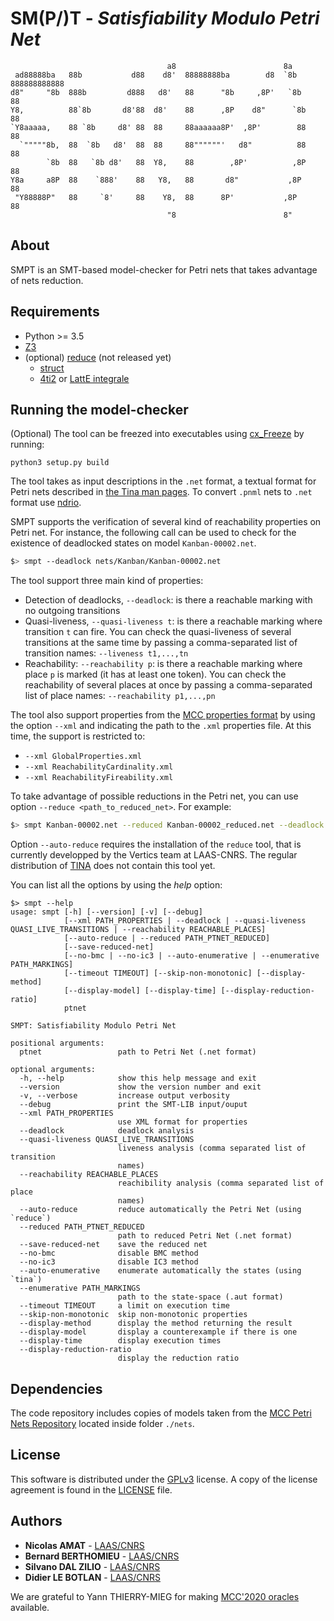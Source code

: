 # SM(P/)T - *Satisfiability Modulo Petri Net*

```
                                   a8                        8a                    
 ad88888ba   88b           d88    d8'  88888888ba        d8  `8b  888888888888     
d8"     "8b  888b         d888   d8'   88      "8b     ,8P'   `8b      88          
Y8,          88`8b       d8'88  d8'    88      ,8P    d8"      `8b     88          
`Y8aaaaa,    88 `8b     d8' 88  88     88aaaaaa8P'  ,8P'        88     88          
  `"""""8b,  88  `8b   d8'  88  88     88""""""'   d8"          88     88          
        `8b  88   `8b d8'   88  Y8,    88        ,8P'          ,8P     88          
Y8a     a8P  88    `888'    88   Y8,   88       d8"           ,8P      88          
 "Y88888P"   88     `8'     88    Y8,  88      8P'           ,8P       88          
                                   "8                        8"                                                                                                       
```

## About

SMPT is an SMT-based model-checker for Petri nets that takes advantage of nets reduction.

## Requirements

* Python >= 3.5
* [Z3](https://github.com/Z3Prover/z3)
* (optional) [reduce](http://projects.laas.fr/tina/) (not released yet)
  + [struct](http://projects.laas.fr/tina/)
  + [4ti2](https://github.com/4ti2/4ti2) or [LattE integrale](https://github.com/latte-int/latte-distro)

## Running the model-checker

(Optional) The tool can be freezed into executables using [cx_Freeze](https://cx-freeze.readthedocs.io/en/latest/) by running:
```
python3 setup.py build
```

The tool takes as input descriptions in the `.net` format, a textual format for Petri nets described in [the Tina man pages](http://projects.laas.fr/tina/manuals/formats.html). To convert `.pnml` nets to `.net` format use [ndrio](http://projects.laas.fr/tina/).

SMPT supports the verification of several kind of reachability properties on Petri net. For instance, the following call can be used to check for the existence of deadlocked states on model `Kanban-00002.net`.

```bash
$> smpt --deadlock nets/Kanban/Kanban-00002.net
```

The tool support three main kind of properties:

* Detection of deadlocks, `--deadlock`: is there a reachable marking with no outgoing transitions
* Quasi-liveness, `--quasi-liveness t`: is there a reachable marking where transition `t` can fire. You can check the quasi-liveness of several transitions at the same time by passing a comma-separated list of transition names: `--liveness t1,...,tn`
* Reachability: `--reachability p`: is there a reachable marking where place `p` is marked (it has at least one token). You can check the reachability of several places at once by passing a comma-separated list of place names: `--reachability p1,...,pn`

The tool also support properties from the [MCC properties format](https://mcc.lip6.fr/pdf/MCC2020-formula_manual.pdf) by using the option `--xml` and indicating the path to the `.xml` properties file. At this time, the support is restricted to:
+ `--xml GlobalProperties.xml`
+ `--xml ReachabilityCardinality.xml`
+ `--xml ReachabilityFireability.xml`

To take advantage of possible reductions in the Petri net, you can use option `--reduce <path_to_reduced_net>`. For example:

```bash
$> smpt Kanban-00002.net --reduced Kanban-00002_reduced.net --deadlock
```

Option `--auto-reduce` requires the installation of the `reduce` tool, that is
currently developped by the Vertics team at LAAS-CNRS. The regular distribution
of [TINA](http://projects.laas.fr/tina/) does not contain this tool yet.

You can list all the options by using the *help* option:
```
$> smpt --help
usage: smpt [-h] [--version] [-v] [--debug]
            [--xml PATH_PROPERTIES | --deadlock | --quasi-liveness QUASI_LIVE_TRANSITIONS | --reachability REACHABLE_PLACES]
            [--auto-reduce | --reduced PATH_PTNET_REDUCED]
            [--save-reduced-net]
            [--no-bmc | --no-ic3 | --auto-enumerative | --enumerative PATH_MARKINGS]
            [--timeout TIMEOUT] [--skip-non-monotonic] [--display-method]
            [--display-model] [--display-time] [--display-reduction-ratio]
            ptnet

SMPT: Satisfiability Modulo Petri Net

positional arguments:
  ptnet                 path to Petri Net (.net format)

optional arguments:
  -h, --help            show this help message and exit
  --version             show the version number and exit
  -v, --verbose         increase output verbosity
  --debug               print the SMT-LIB input/ouput
  --xml PATH_PROPERTIES
                        use XML format for properties
  --deadlock            deadlock analysis
  --quasi-liveness QUASI_LIVE_TRANSITIONS
                        liveness analysis (comma separated list of transition
                        names)
  --reachability REACHABLE_PLACES
                        reachibility analysis (comma separated list of place
                        names)
  --auto-reduce         reduce automatically the Petri Net (using `reduce`)
  --reduced PATH_PTNET_REDUCED
                        path to reduced Petri Net (.net format)
  --save-reduced-net    save the reduced net
  --no-bmc              disable BMC method
  --no-ic3              disable IC3 method
  --auto-enumerative    enumerate automatically the states (using `tina`)
  --enumerative PATH_MARKINGS
                        path to the state-space (.aut format)
  --timeout TIMEOUT     a limit on execution time
  --skip-non-monotonic  skip non-monotonic properties
  --display-method      display the method returning the result
  --display-model       display a counterexample if there is one
  --display-time        display execution times
  --display-reduction-ratio
                        display the reduction ratio
```

## Dependencies

The code repository includes copies of models taken from the [MCC Petri Nets
Repository](https://pnrepository.lip6.fr/) located inside folder  ```./nets```.

## License

This software is distributed under the
[GPLv3](https://www.gnu.org/licenses/gpl-3.0.en.html) license.
A copy of the license agreement is found in the [LICENSE](./LICENSE) file.

## Authors

* **Nicolas AMAT** -  [LAAS/CNRS](https://www.laas.fr/)
* **Bernard BERTHOMIEU** - [LAAS/CNRS](https://www.laas.fr/)
* **Silvano DAL ZILIO** - [LAAS/CNRS](https://www.laas.fr/)
* **Didier LE BOTLAN** - [LAAS/CNRS](https://www.laas.fr/)

We are grateful to Yann THIERRY-MIEG for making [MCC'2020 oracles](https://github.com/yanntm/pnmcc-models-2020) available.

